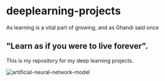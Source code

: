 # deeplearning-projects

As learning is a vital part of growing, and as Ghandi said once

## "Learn as if you were to live forever". 

This is my repository for my deep learning projects.

![artificial-neural-network-model](https://user-images.githubusercontent.com/37369603/51805056-6acd5080-2271-11e9-8f2b-ce76aa50d8c6.png)

